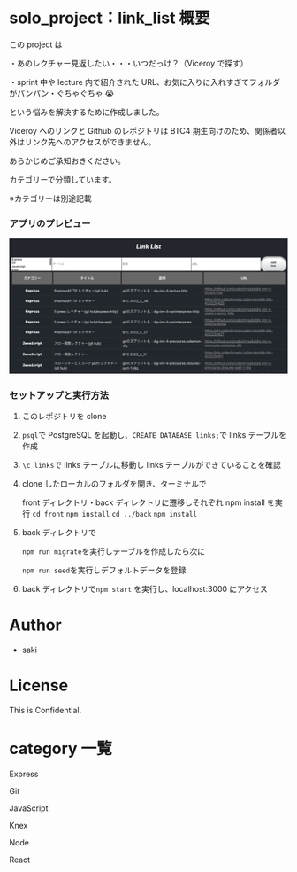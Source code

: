 # solo_project：link_list 概要

この project は

・あのレクチャー見返したい・・・いつだっけ？（Viceroy で探す）

・sprint 中や lecture 内で紹介された URL、お気に入りに入れすぎてフォルダがパンパン・ぐちゃぐちゃ 😭

という悩みを解決するために作成しました。

Viceroy へのリンクと Github のレポジトリは BTC4 期生向けのため、関係者以外はリンク先へのアクセスができません。

あらかじめご承知おきください。

カテゴリーで分類しています。

※カテゴリーは別途記載

### アプリのプレビュー

![スクリーンショット 1](front/screenshot/screenshot1.png)

### セットアップと実行方法

1. このレポジトリを clone

1. `psql`で PostgreSQL を起動し、`CREATE DATABASE links;`で links テーブルを作成

1. `\c links`で links テーブルに移動し links テーブルができていることを確認

1. clone したローカルのフォルダを開き、ターミナルで

   front ディレクトリ・back ディレクトリに遷移しそれぞれ npm install を実行
   `cd front`
   `npm install`
   `cd ../back`
   `npm install`

1. back ディレクトリで

   `npm run migrate`を実行しテーブルを作成したら次に

   `npm run seed`を実行しデフォルトデータを登録

1. back ディレクトリで`npm start` を実行し、localhost:3000 にアクセス

# Author

- saki

# License

This is Confidential.

# category 一覧

Express

Git

JavaScript

Knex

Node

React
